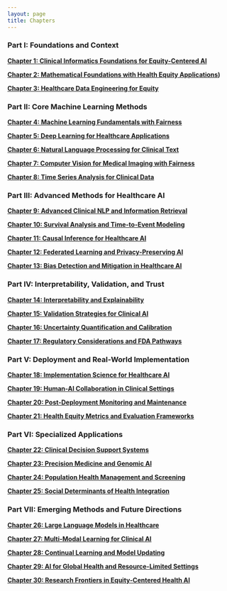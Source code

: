 ```yaml
---
layout: page
title: Chapters
---
```


### Part I: Foundations and Context

**[Chapter 1: Clinical Informatics Foundations for Equity-Centered AI](https://sanjaybasu.github.io/healthcare-ai-equity/chapters/chapter-01-clinical-informatics/)**  

**[Chapter 2: Mathematical Foundations with Health Equity Applications](https://sanjaybasu.github.io/healthcare-ai-equity/chapters/chapter-02-mathematical-foundations/))**  

**[Chapter 3: Healthcare Data Engineering for Equity](https://sanjaybasu.github.io/healthcare-ai-equity/chapters/chapter-03-healthcare-data-engineering/)**  

### Part II: Core Machine Learning Methods

**[Chapter 4: Machine Learning Fundamentals with Fairness](https://sanjaybasu.github.io/healthcare-ai-equity/chapters/chapter-04-machine-learning-fundamentals/)**  

**[Chapter 5: Deep Learning for Healthcare Applications](https://sanjaybasu.github.io/healthcare-ai-equity/chapters/chapter-05-deep-learning-healthcare/)**  

**[Chapter 6: Natural Language Processing for Clinical Text](https://sanjaybasu.github.io/healthcare-ai-equity/chapters/chapter-06-clinical-nlp/)**  

**[Chapter 7: Computer Vision for Medical Imaging with Fairness](https://sanjaybasu.github.io/healthcare-ai-equity/chapters/chapter-07-medical-imaging/)**  

**[Chapter 8: Time Series Analysis for Clinical Data](https://sanjaybasu.github.io/healthcare-ai-equity/chapters/chapter-08-clinical-time-series/)**  

### Part III: Advanced Methods for Healthcare AI

**[Chapter 9: Advanced Clinical NLP and Information Retrieval](https://sanjaybasu.github.io/healthcare-ai-equity/chapters/chapter-09-advanced-clinical-nlp/)**  

**[Chapter 10: Survival Analysis and Time-to-Event Modeling](https://sanjaybasu.github.io/healthcare-ai-equity/chapters/chapter-10-survival-analysis/)**  

**[Chapter 11: Causal Inference for Healthcare AI](https://sanjaybasu.github.io/healthcare-ai-equity/chapters/chapter-11-causal-inference/)**  

**[Chapter 12: Federated Learning and Privacy-Preserving AI](https://sanjaybasu.github.io/healthcare-ai-equity/chapters/chapter-12-federated-learning-privacy/)**  

**[Chapter 13: Bias Detection and Mitigation in Healthcare AI](https://sanjaybasu.github.io/healthcare-ai-equity/chapters/chapter-13-bias-detection/)**  

### Part IV: Interpretability, Validation, and Trust

**[Chapter 14: Interpretability and Explainability](https://sanjaybasu.github.io/healthcare-ai-equity/chapters/chapter-14-interpretability-explainability/)**  

**[Chapter 15: Validation Strategies for Clinical AI](https://sanjaybasu.github.io/healthcare-ai-equity/chapters/chapter-15-validation-strategies/)**  

**[Chapter 16: Uncertainty Quantification and Calibration](https://sanjaybasu.github.io/healthcare-ai-equity/chapters/chapter-16-uncertainty-calibration/)**  

**[Chapter 17: Regulatory Considerations and FDA Pathways](https://sanjaybasu.github.io/healthcare-ai-equity/chapters/chapter-17-regulatory-considerations/)**  

### Part V: Deployment and Real-World Implementation

**[Chapter 18: Implementation Science for Healthcare AI](https://sanjaybasu.github.io/healthcare-ai-equity/chapters/chapter-18-implementation-science/)**  

**[Chapter 19: Human-AI Collaboration in Clinical Settings](https://sanjaybasu.github.io/healthcare-ai-equity/chapters/chapter-19-human-ai-collaboration/)**  

**[Chapter 20: Post-Deployment Monitoring and Maintenance](https://sanjaybasu.github.io/healthcare-ai-equity/chapters/chapter-20-monitoring-maintenance/)**  

**[Chapter 21: Health Equity Metrics and Evaluation Frameworks](https://sanjaybasu.github.io/healthcare-ai-equity/chapters/chapter-21-health-equity-metrics/)**  

### Part VI: Specialized Applications

**[Chapter 22: Clinical Decision Support Systems](https://sanjaybasu.github.io/healthcare-ai-equity/chapters/chapter-22-clinical-decision-support/)**  

**[Chapter 23: Precision Medicine and Genomic AI](https://sanjaybasu.github.io/healthcare-ai-equity/chapters/chapter-23-precision-medicine-genomics/)**  

**[Chapter 24: Population Health Management and Screening](https://sanjaybasu.github.io/healthcare-ai-equity/chapters/chapter-24-population-health-screening/)**  

**[Chapter 25: Social Determinants of Health Integration](https://sanjaybasu.github.io/healthcare-ai-equity/chapters/chapter-25-sdoh-integration/)**  

### Part VII: Emerging Methods and Future Directions

**[Chapter 26: Large Language Models in Healthcare](https://sanjaybasu.github.io/healthcare-ai-equity/chapters/chapter-26-llms-in-healthcare/)**  

**[Chapter 27: Multi-Modal Learning for Clinical AI](https://sanjaybasu.github.io/healthcare-ai-equity/chapters/chapter-27-multimodal-learning/)**  

**[Chapter 28: Continual Learning and Model Updating](https://sanjaybasu.github.io/healthcare-ai-equity/chapters/chapter-28-continual-learning/)**  

**[Chapter 29: AI for Global Health and Resource-Limited Settings](https://sanjaybasu.github.io/healthcare-ai-equity/chapters/chapter-29-global-health-ai/)**  

**[Chapter 30: Research Frontiers in Equity-Centered Health AI](https://sanjaybasu.github.io/healthcare-ai-equity/chapters/chapter-30-research-frontiers-equity/)**  
